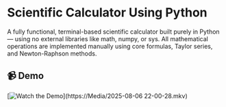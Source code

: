 # Scientific Calculator Using Python
A fully functional, terminal-based scientific calculator built purely in Python — using no external libraries like math, numpy, or sys. 
All mathematical operations are implemented manually using core formulas, Taylor series, and Newton-Raphson methods.

## 📹 Demo

[![Watch the Demo](https://img.icons8.com/color/48/youtube-play.png)](https://Media/2025-08-06 22-00-28.mkv)
